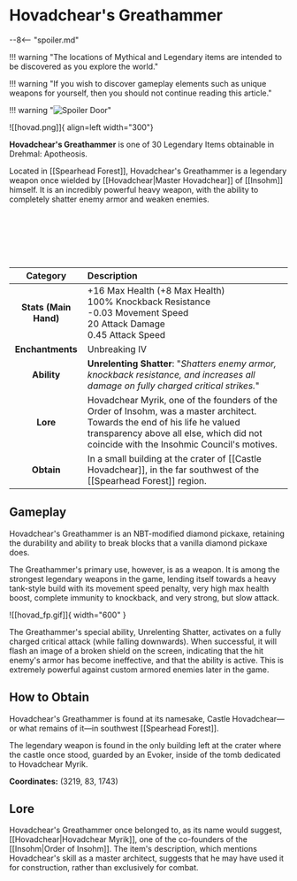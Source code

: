 # Hovadchear's Greathammer

--8<-- "spoiler.md"

!!! warning "The locations of Mythical and Legendary items are intended to be discovered as you explore the world."

!!! warning "If you wish to discover gameplay elements such as unique weapons for yourself, then you should not continue reading this article."

!!! warning "![Spoiler Door](/assets/img/spoiler_door.png)"

![[hovad.png]]{ align=left width="300"}

**Hovadchear's Greathammer** is one of 30 Legendary Items obtainable in Drehmal: Apotheosis.

Located in [[Spearhead Forest]], Hovadchear's Greathammer is a legendary weapon once wielded by [[Hovadchear|Master Hovadchear]] of [[Insohm]] himself. It is an incredibly powerful heavy weapon, with the ability to completely shatter enemy armor and weaken enemies.

<br> <br> <br> <br> <br>

| Category | Description |
|:--------------------------------:|:-----------------------------------------------------------------------------------------------------------------------------------------------------------------------------|
| **Stats (Main Hand)**         | +16 Max Health (+8 Max Health) <br> 100% Knockback Resistance <br> -0.03 Movement Speed <br> 20 Attack Damage <br> 0.45 Attack Speed         |
| **Enchantments**              | Unbreaking IV |
| **Ability**                   | **Unrelenting Shatter**: "*Shatters enemy armor, knockback resistance, and increases all damage on fully charged critical strikes.*" |
| **Lore**                      | Hovadchear Myrik, one of the founders of the Order of Insohm, was a master architect. Towards the end of his life he valued transparency above all else, which did not coincide with the Insohmic Council's motives. |
| **Obtain**                    | In a small building at the crater of [[Castle Hovadchear]], in the far southwest of the [[Spearhead Forest]] region.   |

## Gameplay
Hovadchear's Greathammer is an NBT-modified diamond pickaxe, retaining the durability and ability to break blocks that a vanilla diamond pickaxe does.

The Greathammer's primary use, however, is as a weapon. It is among the strongest legendary weapons in the game, lending itself towards a heavy tank-style build with its movement speed penalty, very high max health boost, complete immunity to knockback, and very strong, but slow attack.

![[hovad_fp.gif]]{ width="600" }

The Greathammer's special ability, Unrelenting Shatter, activates on a fully charged critical attack (while falling downwards). When successful, it will flash an image of a broken shield on the screen, indicating that the hit enemy's armor has become ineffective, and that the ability is active. This is extremely powerful against custom armored enemies later in the game.

## How to Obtain
Hovadchear's Greathammer is found at its namesake, Castle Hovadchear—or what remains of it—in southwest [[Spearhead Forest]].

The legendary weapon is found in the only building left at the crater where the castle once stood, guarded by an Evoker, inside of the tomb dedicated to Hovadchear Myrik.

**Coordinates:** (3219, 83, 1743)

## Lore
Hovadchear's Greathammer once belonged to, as its name would suggest, [[Hovadchear|Hovadchear Myrik]], one of the co-founders of the [[Insohm|Order of Insohm]]. The item's description, which mentions Hovadchear's skill as a master architect, suggests that he may have used it for construction, rather than exclusively for combat.
